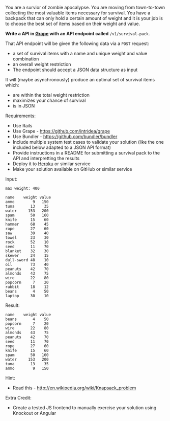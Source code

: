 You are a survior of zombie apocalypse. You are moving from town-to-town collecting the most valuable items necessary for survival. You have a backpack that can only hold a certain amount of weight and it is your job is to choose the best set of items based on their weight and value.

**Write a API in [Grape](https://github.com/intridea/grape) with an API endpoint called** <code>/v1/survival-pack</code>.

That API endpoint will be given the following data via a <code>POST</code> request:

* a set of survival items with a name and unique weight and value combination
* an overall weight restriction
* The endpoint should accept a JSON data structure as input

It will (maybe asynchronously) produce an optimal set of survival items which:

* are within the total weight restriction
* maximizes your chance of survival
* is in JSON

Requirements:

* Use Rails
* Use Grape - https://github.com/intridea/grape
* Use Bundler - https://github.com/bundler/bundler
* Include multiple system test cases to validate your solution (like the one included below adapted to a JSON API format)
* Provide instructions in a README for submitting a survival pack to the API and interpretting the results
* Deploy it to [Heroku](https://heroku.com) or similar service
* Make your solution available on GitHub or similar service

Input:

    max weight: 400

    name    weight value
    ammo        9   150
    tuna       13    35
    water     153   200
    spam       50   160
    knife      15    60
    hammer     68    45
    rope       27    60
    saw        39    40
    towel      23    30
    rock       52    10
    seed       11    70
    blanket    32    30
    skewer     24    15
    dull-sword 48    10
    oil        73    40
    peanuts    42    70
    almonds    43    75
    wire       22    80
    popcorn     7    20
    rabbit     18    12
    beans       4    50
    laptop     30    10

Result:

    name    weight value
    beans       4    50
    popcorn     7    20
    wire       22    80
    almonds    43    75
    peanuts    42    70
    seed       11    70
    rope       27    60
    knife      15    60
    spam       50   160
    water     153   200
    tuna       13    35
    ammo        9   150

Hint:

* Read this - http://en.wikipedia.org/wiki/Knapsack_problem

Extra Credit:

* Create a tested JS frontend to manually exercise your solution using Knockout or Angular

